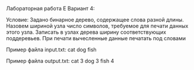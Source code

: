 Лабораторная работа E
Вариант 4:

Условие:
Задано бинарное дерево, содержащее слова разной длины. Назовем шириной узла число символов, требуемое для
печати данных этого узла. Записать в узлах дерева ширину соответствующих поддеревьев. При печати вычесленные
данные печатать под словами

Пример файла input.txt:
cat
dog
fish

Пример файла output.txt:
cat
3
dog
3
fish
4
